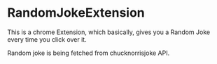 # RandomJokeExtension

This is a chrome Extension, which basically, 
gives you a Random Joke every time you click over it.

Random joke is being fetched from chucknorrisjoke API.
